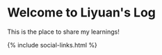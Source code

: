 # Welcome to Liyuan's Log

This is the place to share my learnings!

{% include social-links.html %}
